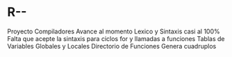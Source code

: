# R--
Proyecto Compiladores
Avance al momento
Lexico y Sintaxis casi al 100%
Falta que acepte la sintaxis para ciclos for y 
llamadas a funciones
Tablas de Variables Globales y Locales
Directorio de Funciones
Genera cuadruplos
